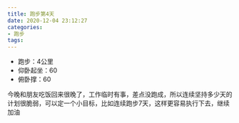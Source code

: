 ```yaml
---
title: 跑步第4天
date: 2020-12-04 23:12:27
categories: 
- 跑步
tags:
---
```


- 跑步：4公里
- 仰卧起坐：60
- 俯卧撑：60

今晚和朋友吃饭回来很晚了，工作临时有事，差点没跑成，所以连续坚持多少天的计划很脆弱，可以定一个小目标，比如连续跑步7天，这样更容易执行下去，继续加油